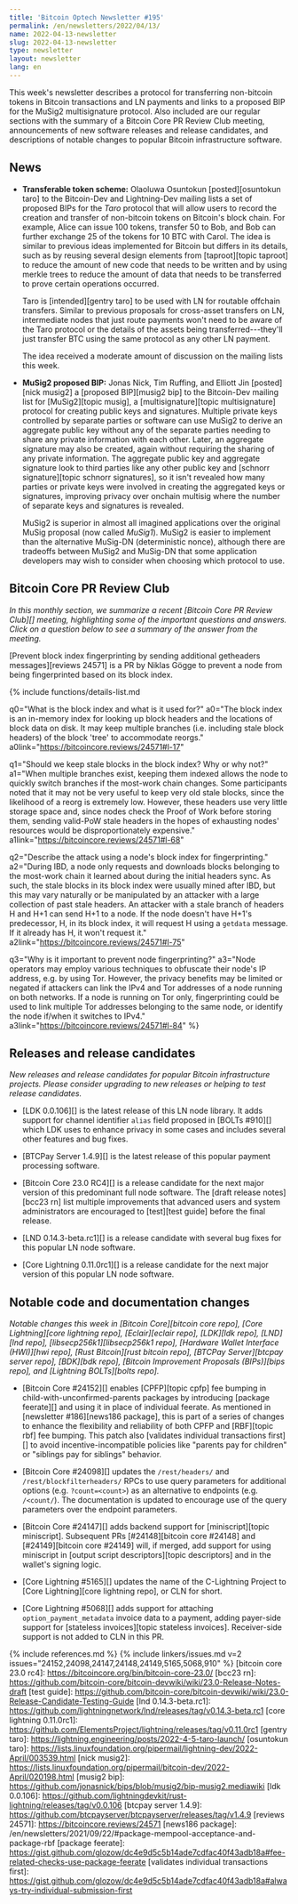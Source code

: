 ```yaml
---
title: 'Bitcoin Optech Newsletter #195'
permalink: /en/newsletters/2022/04/13/
name: 2022-04-13-newsletter
slug: 2022-04-13-newsletter
type: newsletter
layout: newsletter
lang: en
---
```

This week's newsletter describes a protocol for transferring non-bitcoin
tokens in Bitcoin transactions and LN payments and links to a proposed
BIP for the MuSig2 multisignature protocol.  Also included are our
regular sections with the summary of a Bitcoin Core PR Review Club
meeting, announcements of new software releases and release candidates,
and descriptions of notable changes to popular Bitcoin infrastructure
software.

## News

- **Transferable token scheme:** Olaoluwa Osuntokun  [posted][osuntokun
  taro] to the Bitcoin-Dev and Lightning-Dev mailing lists a set of
  proposed BIPs for the *Taro* protocol that will allow users
  to record the creation and transfer of non-bitcoin
  tokens on Bitcoin's block chain.  For example, Alice can issue 100 tokens, transfer 50 to Bob,
  and Bob can further exchange 25 of the tokens for 10 BTC with Carol.
  The idea is similar to previous ideas implemented for Bitcoin but
  differs in its details, such as by reusing several design elements
  from [taproot][topic taproot] to reduce the amount of new code that
  needs to be written and by using merkle trees to reduce the amount of
  data that needs to be transferred to prove certain operations occurred.

    Taro is [intended][gentry taro] to be used with LN for routable
    offchain transfers.  Similar to previous proposals for cross-asset
    transfers on LN, intermediate nodes that just route payments won't
    need to be aware of the Taro protocol or the details of the assets
    being transferred---they'll just transfer BTC using the same protocol
    as any other LN payment.

    The idea received a moderate amount of discussion on the mailing
    lists this week.

- **MuSig2 proposed BIP:** Jonas Nick, Tim Ruffing, and Elliott Jin
  [posted][nick musig2] a [proposed BIP][musig2 bip] to the Bitcoin-Dev
  mailing list for [MuSig2][topic musig], a [multisignature][topic
  multisignature] protocol for creating public keys and signatures.
  Multiple private keys controlled by separate parties or software can
  use MuSig2 to derive an aggregate public key without any of the
  separate parties needing to share any private information with each
  other.  Later, an aggregate signature may also be created, again
  without requiring the sharing of any private information.  The
  aggregate public key and aggregate signature look to third parties
  like any other public key and [schnorr signature][topic schnorr
  signatures], so it isn't revealed how many parties or private keys
  were involved in creating the aggregated keys or signatures, improving
  privacy over onchain multisig where the number of separate keys and
  signatures is revealed.

    MuSig2 is superior in almost all imagined applications over the
    original MuSig proposal (now called *MuSig1*).  MuSig2 is easier to
    implement than the alternative MuSig-DN (deterministic nonce),
    although there are tradeoffs between MuSig2 and MuSig-DN that some
    application developers may wish to consider when choosing which
    protocol to use.

## Bitcoin Core PR Review Club

*In this monthly section, we summarize a recent [Bitcoin Core PR Review Club][]
meeting, highlighting some of the important questions and answers.  Click on a
question below to see a summary of the answer from the meeting.*

[Prevent block index fingerprinting by sending additional getheaders messages][reviews 24571]
is a PR by Niklas Gögge to prevent a node from being fingerprinted based on its
block index.

{% include functions/details-list.md

  q0="What is the block index and what is it used for?"
  a0="The block index is an in-memory index for looking up block headers and the
locations of block data on disk. It may keep multiple branches (i.e. including
stale block headers) of the block 'tree' to accommodate reorgs."
  a0link="https://bitcoincore.reviews/24571#l-17"

  q1="Should we keep stale blocks in the block index? Why or why not?"
  a1="When multiple branches exist, keeping them indexed allows the node to
quickly switch branches if the most-work chain changes.  Some participants noted
that it may not be very useful to keep very old stale blocks, since the
likelihood of a reorg is extremely low. However, these headers use very little
storage space and, since nodes check the Proof of Work before storing them,
sending valid-PoW stale headers in the hopes of exhausting nodes' resources
would be disproportionately expensive."
  a1link="https://bitcoincore.reviews/24571#l-68"

  q2="Describe the attack using a node's block index for fingerprinting."
  a2="During IBD, a node only requests and downloads blocks belonging to the
most-work chain it learned about during the initial headers sync. As such, the
stale blocks in its block index were usually mined after IBD, but this may vary
naturally or be manipulated by an attacker with a large collection of past stale
headers. An attacker with a stale branch of headers H and H+1 can send H+1 to a
node. If the node doesn't have H+1's predecessor, H, in its block index, it will
request H using a `getdata` message. If it already has H, it won't request it."
  a2link="https://bitcoincore.reviews/24571#l-75"

  q3="Why is it important to prevent node fingerprinting?"
  a3="Node operators may employ various techniques to obfuscate their node's IP
address, e.g. by using Tor.  However, the privacy benefits may be limited or
negated if attackers can link the IPv4 and Tor addresses of a node running on
both networks. If a node is running on Tor only, fingerprinting could be used to
link multiple Tor addresses belonging to the same node, or identify the node
if/when it switches to IPv4."
  a3link="https://bitcoincore.reviews/24571#l-84"
%}

## Releases and release candidates

*New releases and release candidates for popular Bitcoin infrastructure
projects.  Please consider upgrading to new releases or helping to test
release candidates.*

- [LDK 0.0.106][] is the latest release of this LN node library.  It
  adds support for channel identifier `alias` field proposed in [BOLTs
  #910][] which LDK uses to enhance privacy in some cases and includes
  several other features and bug fixes.

- [BTCPay Server 1.4.9][] is the latest release of this popular payment
  processing software.

- [Bitcoin Core 23.0 RC4][] is a release candidate for the next major
  version of this predominant full node software.  The [draft release
  notes][bcc23 rn] list multiple improvements that advanced users and
  system administrators are encouraged to [test][test guide] before the final release.

- [LND 0.14.3-beta.rc1][] is a release candidate with several bug fixes
  for this popular LN node software.

- [Core Lightning 0.11.0rc1][] is a release candidate for the next major
  version of this popular LN node software.

## Notable code and documentation changes

*Notable changes this week in [Bitcoin Core][bitcoin core repo], [Core
Lightning][core lightning repo], [Eclair][eclair repo], [LDK][ldk repo],
[LND][lnd repo], [libsecp256k1][libsecp256k1 repo], [Hardware Wallet
Interface (HWI)][hwi repo], [Rust Bitcoin][rust bitcoin repo], [BTCPay
Server][btcpay server repo], [BDK][bdk repo], [Bitcoin Improvement
Proposals (BIPs)][bips repo], and [Lightning BOLTs][bolts repo].*

- [Bitcoin Core #24152][] enables [CPFP][topic cpfp] fee bumping in
  child-with-unconfirmed-parents packages by introducing [package
  feerate][]
  and using it in place of individual feerate. As mentioned in
  [newsletter #186][news186 package], this is part of a series of changes
  to enhance the flexibility and reliability of both CPFP and [RBF][topic rbf] fee bumping.
  This patch also [validates individual transactions first][]
  to avoid incentive-incompatible policies like "parents pay for children"
  or "siblings pay for siblings" behavior.

- [Bitcoin Core #24098][] updates the `/rest/headers/` and
  `/rest/blockfilterheaders/` RPCs to use query parameters for
  additional options (e.g. `?count=<count>`) as an alternative to endpoints (e.g.
  `/<count/`).  The documentation is updated to encourage use of the
  query parameters over the endpoint parameters.

- [Bitcoin Core #24147][] adds backend support for [miniscript][topic
  miniscript].  Subsequent PRs [#24148][bitcoin core #24148] and
  [#24149][bitcoin core #24149] will, if merged, add support for using
  miniscript in [output script descriptors][topic descriptors] and in
  the wallet's signing logic.

- [Core Lightning #5165][] updates the name of the C-Lightning Project
  to [Core Lightning][core lightning repo], or CLN for short.

- [Core Lightning #5068][] adds support for attaching
  `option_payment_metadata` invoice data to a payment, adding payer-side
  support for [stateless invoices][topic stateless invoices].
  Receiver-side support is not added to CLN in this PR.

{% include references.md %}
{% include linkers/issues.md v=2 issues="24152,24098,24147,24148,24149,5165,5068,910" %}
[bitcoin core 23.0 rc4]: https://bitcoincore.org/bin/bitcoin-core-23.0/
[bcc23 rn]: https://github.com/bitcoin-core/bitcoin-devwiki/wiki/23.0-Release-Notes-draft
[test guide]: https://github.com/bitcoin-core/bitcoin-devwiki/wiki/23.0-Release-Candidate-Testing-Guide
[lnd 0.14.3-beta.rc1]: https://github.com/lightningnetwork/lnd/releases/tag/v0.14.3-beta.rc1
[core lightning 0.11.0rc1]: https://github.com/ElementsProject/lightning/releases/tag/v0.11.0rc1
[gentry taro]: https://lightning.engineering/posts/2022-4-5-taro-launch/
[osuntokun taro]: https://lists.linuxfoundation.org/pipermail/lightning-dev/2022-April/003539.html
[nick musig2]: https://lists.linuxfoundation.org/pipermail/bitcoin-dev/2022-April/020198.html
[musig2 bip]: https://github.com/jonasnick/bips/blob/musig2/bip-musig2.mediawiki
[ldk 0.0.106]: https://github.com/lightningdevkit/rust-lightning/releases/tag/v0.0.106
[btcpay server 1.4.9]: https://github.com/btcpayserver/btcpayserver/releases/tag/v1.4.9
[reviews 24571]: https://bitcoincore.reviews/24571
[news186 package]: /en/newsletters/2021/09/22/#package-mempool-acceptance-and-package-rbf
[package feerate]: https://gist.github.com/glozow/dc4e9d5c5b14ade7cdfac40f43adb18a#fee-related-checks-use-package-feerate
[validates individual transactions first]: https://gist.github.com/glozow/dc4e9d5c5b14ade7cdfac40f43adb18a#always-try-individual-submission-first
